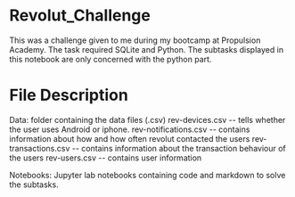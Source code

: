 # Revolut_Challenge
This was a challenge given to me during my bootcamp at Propulsion Academy.  The task required SQLite and Python.
The subtasks displayed in this notebook are only concerned with the python part. 

# File Description
Data: folder containing the data files (.csv)
rev-devices.csv -- tells whether the user uses Android or iphone.
rev-notifications.csv -- contains information about how and how often revolut contacted the users
rev-transactions.csv -- contains information about the transaction behaviour of the users
rev-users.csv -- contains user information

Notebooks: Jupyter lab notebooks containing code and markdown to solve the subtasks. 
